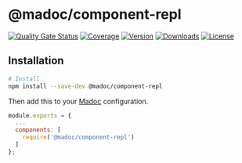 # @madoc/component-repl

[![Quality Gate Status](https://sonarcloud.io/api/project_badges/measure?project=cadgerfeast_madoc-component-repl&metric=alert_status)](https://sonarcloud.io/dashboard?id=cadgerfeast_madoc-component-repl)
[![Coverage](https://sonarcloud.io/api/project_badges/measure?project=cadgerfeast_madoc-component-repl&metric=coverage)](https://sonarcloud.io/dashboard?id=cadgerfeast_madoc-component-repl)
[![Version](https://badge.fury.io/js/%40madoc%2Fcomponent-repl.svg)](https://www.npmjs.com/package/@madoc/component-repl)
[![Downloads](https://img.shields.io/npm/dt/@madoc/component-repl.svg)](https://www.npmjs.com/package/@madoc/component-repl)
[![License](https://img.shields.io/npm/l/@madoc/component-repl.svg)](https://github.com/cadgerfeast/madoc-component-repl/blob/master/LICENSE)

## Installation

``` bash
# Install
npm install --save-dev @madoc/component-repl
```

Then add this to your [Madoc] configuration.

``` javascript
module.exports = {
  ...
  components: [
    require('@madoc/component-repl')
  ]
};

```

[Madoc]: https://madoc.cadgerfeast.dev/ "Madoc Website"
